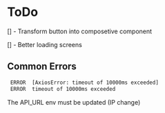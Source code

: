 # ToDo

[] - Transform button into composetive component

[] - Better loading screens

## Common Errors

```sh
 ERROR  [AxiosError: timeout of 10000ms exceeded]
 ERROR  timeout of 10000ms exceeded
```

The API_URL env must be updated (IP change)